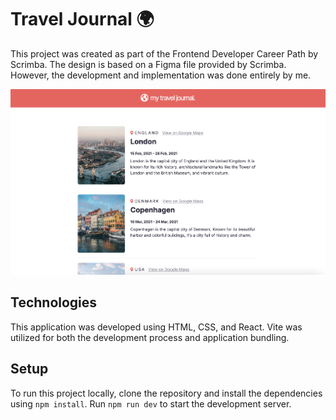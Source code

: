 # Travel Journal 🌍

This project was created as part of the Frontend Developer Career Path by Scrimba. The design is based on a Figma file provided by Scrimba. However, the development and implementation was done entirely by me.

![Preview](./src/assets/preview.png)

## Technologies

This application was developed using HTML, CSS, and React. Vite was utilized for both the development process and application bundling.

## Setup

To run this project locally, clone the repository and install the dependencies using `npm install`. Run `npm run dev` to start the development server.
